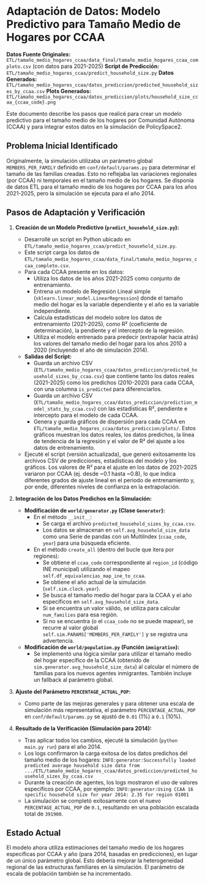 # Adaptación de Datos: Modelo Predictivo para Tamaño Medio de Hogares por CCAA

**Datos Fuente Originales:** `ETL/tamaño_medio_hogares_ccaa/data_final/tamaño_medio_hogares_ccaa_completo.csv` (con datos para 2021-2025)
**Script de Predicción:** `ETL/tamaño_medio_hogares_ccaa/predict_household_size.py`
**Datos Generados:** `ETL/tamaño_medio_hogares_ccaa/datos_prediccion/predicted_household_sizes_by_ccaa.csv`
**Plots Generados:** `ETL/tamaño_medio_hogares_ccaa/datos_prediccion/plots/household_size_ccaa_{ccaa_code}.png`

Este documento describe los pasos que realicé para crear un modelo predictivo para el tamaño medio de los hogares por Comunidad Autónoma (CCAA) y para integrar estos datos en la simulación de PolicySpace2.

## Problema Inicial Identificado
Originalmente, la simulación utilizaba un parámetro global `MEMBERS_PER_FAMILY` definido en `conf/default/params.py` para determinar el tamaño de las familias creadas. Esto no reflejaba las variaciones regionales (por CCAA) ni temporales en el tamaño medio de los hogares. Se disponía de datos ETL para el tamaño medio de los hogares por CCAA para los años 2021-2025, pero la simulación se ejecuta para el año 2014.

## Pasos de Adaptación y Verificación

1.  **Creación de un Modelo Predictivo (`predict_household_size.py`):**
    *   Desarrollé un script en Python ubicado en `ETL/tamaño_medio_hogares_ccaa/predict_household_size.py`.
    *   Este script carga los datos de `ETL/tamaño_medio_hogares_ccaa/data_final/tamaño_medio_hogares_ccaa_completo.csv`.
    *   Para cada CCAA presente en los datos:
        *   Utiliza los datos de los años 2021-2025 como conjunto de entrenamiento.
        *   Entrena un modelo de Regresión Lineal simple (`sklearn.linear_model.LinearRegression`) donde el tamaño medio del hogar es la variable dependiente y el año es la variable independiente.
        *   Calcula estadísticas del modelo sobre los datos de entrenamiento (2021-2025), como R² (coeficiente de determinación), la pendiente y el intercepto de la regresión.
        *   Utiliza el modelo entrenado para predecir (extrapolar hacia atrás) los valores del tamaño medio del hogar para los años 2010 a 2020 (incluyendo el año de simulación 2014).
    *   **Salidas del Script:**
        *   Guarda un archivo CSV (`ETL/tamaño_medio_hogares_ccaa/datos_prediccion/predicted_household_sizes_by_ccaa.csv`) que contiene tanto los datos reales (2021-2025) como los predichos (2010-2020) para cada CCAA, con una columna `is_predicted` para diferenciarlos.
        *   Guarda un archivo CSV (`ETL/tamaño_medio_hogares_ccaa/datos_prediccion/prediction_model_stats_by_ccaa.csv`) con las estadísticas R², pendiente e intercepto para el modelo de cada CCAA.
        *   Genera y guarda gráficos de dispersión para cada CCAA en `ETL/tamaño_medio_hogares_ccaa/datos_prediccion/plots/`. Estos gráficos muestran los datos reales, los datos predichos, la línea de tendencia de la regresión y el valor de R² del ajuste a los datos de entrenamiento.
    *   Ejecuté el script (versión actualizada), que generó exitosamente los archivos CSV de predicciones, estadísticas del modelo y los gráficos. Los valores de R² para el ajuste en los datos de 2021-2025 variaron por CCAA (ej. desde ~0.1 hasta ~0.8), lo que indica diferentes grados de ajuste lineal en el periodo de entrenamiento y, por ende, diferentes niveles de confianza en la extrapolación.

2.  **Integración de los Datos Predichos en la Simulación:**
    *   **Modificación de `world/generator.py` (Clase `Generator`):**
        *   En el método `__init__`:
            *   Se carga el archivo `predicted_household_sizes_by_ccaa.csv`.
            *   Los datos se almacenan en `self.avg_household_size_data` como una Serie de pandas con un MultiIndex (`ccaa_code`, `year`) para una búsqueda eficiente.
        *   En el método `create_all` (dentro del bucle que itera por regiones):
            *   Se obtiene el `ccaa_code` correspondiente al `region_id` (código INE municipal) utilizando el mapeo `self.df_equivalencias_map_ine_to_ccaa`.
            *   Se obtiene el año actual de la simulación (`self.sim.clock.year`).
            *   Se busca el tamaño medio del hogar para la CCAA y el año específicos en `self.avg_household_size_data`.
            *   Si se encuentra un valor válido, se utiliza para calcular `num_families` para esa región.
            *   Si no se encuentra (o el `ccaa_code` no se puede mapear), se recurre al valor global `self.sim.PARAMS['MEMBERS_PER_FAMILY']` y se registra una advertencia.
    *   **Modificación de `world/population.py` (Función `immigration`):**
        *   Se implementó una lógica similar para utilizar el tamaño medio del hogar específico de la CCAA (obtenido de `sim.generator.avg_household_size_data`) al calcular el número de familias para los nuevos agentes inmigrantes. También incluye un fallback al parámetro global.

3.  **Ajuste del Parámetro `PERCENTAGE_ACTUAL_POP`:**
    *   Como parte de las mejoras generales y para obtener una escala de simulación más representativa, el parámetro `PERCENTAGE_ACTUAL_POP` en `conf/default/params.py` se ajustó de `0.01` (1%) a `0.1` (10%).

4.  **Resultado de la Verificación (Simulación para 2014):**
    *   Tras aplicar todos los cambios, ejecuté la simulación (`python main.py run`) para el año 2014.
    *   Los logs confirmaron la carga exitosa de los datos predichos del tamaño medio de los hogares:
        `INFO:generator:Successfully loaded predicted average household size data from .../ETL/tamaño_medio_hogares_ccaa/datos_prediccion/predicted_household_sizes_by_ccaa.csv`
    *   Durante la creación de agentes, los logs mostraron el uso de valores específicos por CCAA, por ejemplo:
        `INFO:generator:Using CCAA 16 specific household size for year 2014: 2.35 for region 01001`
    *   La simulación se completó exitosamente con el nuevo `PERCENTAGE_ACTUAL_POP` de `0.1`, resultando en una población escalada total de `391900`.

## Estado Actual
El modelo ahora utiliza estimaciones del tamaño medio de los hogares específicas por CCAA y año (para 2014, basadas en predicciones), en lugar de un único parámetro global. Esto debería mejorar la heterogeneidad regional de las estructuras familiares en la simulación. El parámetro de escala de población también se ha incrementado.
